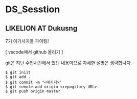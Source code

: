 # DS_Sesstion
## LIKELION AT Dukusng 
7기 아기사자들 파이팅!


[ vscode에서 github 올리기 ]

git은 지난 수업시간에서 했던 내용이므로 자세한 설명은 생략합니다.
```
$ git iniit
$ git add .
$ git commit -m "<메시지>"
$ git remote add origin <repogitory URL>
$ git push origin master
```
